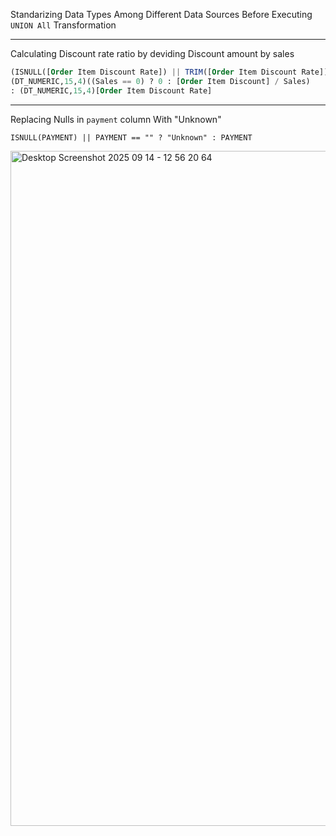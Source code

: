 Standarizing Data Types Among Different Data Sources Before Executing ```UNION All``` Transformation

---

Calculating Discount rate ratio by deviding Discount amount by sales

```sql
(ISNULL([Order Item Discount Rate]) || TRIM([Order Item Discount Rate]) == "")?
(DT_NUMERIC,15,4)((Sales == 0) ? 0 : [Order Item Discount] / Sales)
: (DT_NUMERIC,15,4)[Order Item Discount Rate]
```

---
Replacing Nulls in ```payment``` column With "Unknown"

```ISNULL(PAYMENT) || PAYMENT == "" ? "Unknown" : PAYMENT```

<img width="1920" height="1080" alt="Desktop Screenshot 2025 09 14 - 12 56 20 64" src="https://github.com/user-attachments/assets/de42cb32-080e-447c-be43-76b3944d1327" />
